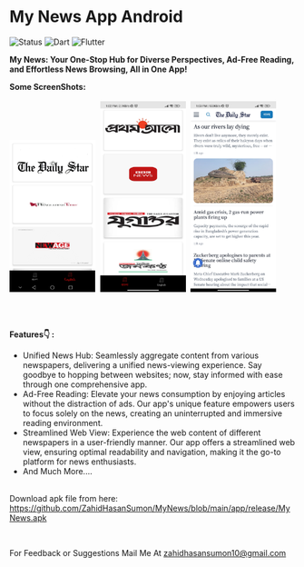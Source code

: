 # My News App Android
![Status](https://img.shields.io/badge/Status-Active-brightgreen)
![Dart](https://img.shields.io/badge/Java-100%25-brightgreen)
![Flutter](https://img.shields.io/badge/Native-Android%20App-blue)



<b>My News: Your One-Stop Hub for Diverse Perspectives, Ad-Free Reading, and Effortless News Browsing, All in One App!</b></br>


<b>Some ScreenShots:</b></br><br>
<kbd>
<img src="https://github.com/ZahidHasanSumon/ZahidHasanSumon.github.io/blob/main/assets/project_img/and10.jpg" width=30% height=30%/>
<img src="https://github.com/ZahidHasanSumon/ZahidHasanSumon.github.io/blob/main/assets/project_img/and10.1.jpg" width=30% height=30%/>
<img src="https://github.com/ZahidHasanSumon/ZahidHasanSumon.github.io/blob/main/assets/project_img/and10.2.jpg" width=30% height=30%/>

</kbd>
<br>
<br>
  
 <b>Features👇 : </b>
<ul>
<li>Unified News Hub:
Seamlessly aggregate content from various newspapers, delivering a unified news-viewing experience. Say goodbye to hopping between websites; now, stay informed with ease through one comprehensive app.

<li>Ad-Free Reading:
Elevate your news consumption by enjoying articles without the distraction of ads. Our app's unique feature empowers users to focus solely on the news, creating an uninterrupted and immersive reading environment.

<li>Streamlined Web View:
Experience the web content of different newspapers in a user-friendly manner. Our app offers a streamlined web view, ensuring optimal readability and navigation, making it the go-to platform for news enthusiasts.
<li>And Much More....
</ul>


<br>Download apk file from here: https://github.com/ZahidHasanSumon/MyNews/blob/main/app/release/MyNews.apk
  

<br>
  
  
<!--  <b>Note:</b> This Project is Much More Improved (i.e. Contains New Features)  -->
For Feedback or Suggestions Mail Me At zahidhasansumon10@gmail.com 

